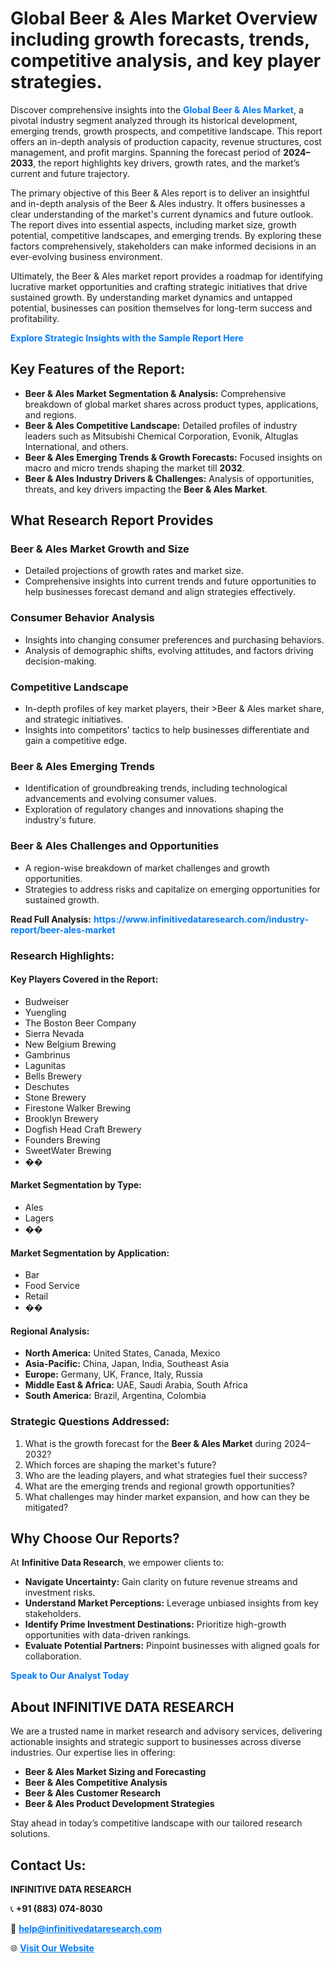 <h1>Global Beer & Ales Market Overview including growth forecasts, trends, competitive analysis, and key player strategies.</h1>
<p>
Discover comprehensive insights into the 
<a href="https://www.infinitivedataresearch.com/industry-report/beer-ales-market" rel="dofollow" style="color: #007BFF; text-decoration: none;"><strong>Global Beer & Ales Market</strong></a>, a pivotal industry segment analyzed through its historical development, emerging trends, growth prospects, and competitive landscape. This report offers an in-depth analysis of production capacity, revenue structures, cost management, and profit margins. Spanning the forecast period of <strong>2024–2033</strong>, the report highlights key drivers, growth rates, and the market’s current and future trajectory.
</p>
<p>
The primary objective of this Beer & Ales report is to deliver an insightful and in-depth analysis of the Beer & Ales industry. It offers businesses a clear understanding of the market's current dynamics and future outlook. The report dives into essential aspects, including market size, growth potential, competitive landscapes, and emerging trends. By exploring these factors comprehensively, stakeholders can make informed decisions in an ever-evolving business environment.
</p>
<p>
Ultimately, the Beer & Ales market report provides a roadmap for identifying lucrative market opportunities and crafting strategic initiatives that drive sustained growth. By understanding market dynamics and untapped potential, businesses can position themselves for long-term success and profitability.
</p>
<p>
<a href="https://www.infinitivedataresearch.com/request-sample/reportId=104643" style="color: #007BFF; text-decoration: none;"><strong>Explore Strategic Insights with the Sample Report Here</strong></a>
</p>

<h2>Key Features of the Report:</h2>
<ul>
<li><strong>Beer & Ales Market Segmentation & Analysis:</strong> Comprehensive breakdown of global market shares across product types, applications, and regions.</li>
<li><strong>Beer & Ales Competitive Landscape:</strong> Detailed profiles of industry leaders such as Mitsubishi Chemical Corporation, Evonik, Altuglas International, and others.</li>
<li><strong>Beer & Ales Emerging Trends & Growth Forecasts:</strong> Focused insights on macro and micro trends shaping the market till <strong>2032</strong>.</li>
<li><strong>Beer & Ales Industry Drivers & Challenges:</strong> Analysis of opportunities, threats, and key drivers impacting the <strong>Beer & Ales Market</strong>.</li>
</ul>

<h2>What Research Report Provides</h2>
<h3>Beer & Ales Market Growth and Size</h3>
<ul>
<li>Detailed projections of growth rates and market size.</li>
<li>Comprehensive insights into current trends and future opportunities to help businesses forecast demand and align strategies effectively.</li>
</ul>

<h3>Consumer Behavior Analysis</h3>
<ul>
<li>Insights into changing consumer preferences and purchasing behaviors.</li>
<li>Analysis of demographic shifts, evolving attitudes, and factors driving decision-making.</li>
</ul>

<h3>Competitive Landscape</h3>
<ul>
<li>In-depth profiles of key market players, their >Beer & Ales market share, and strategic initiatives.</li>
<li>Insights into competitors' tactics to help businesses differentiate and gain a competitive edge.</li>
</ul>

<h3>Beer & Ales Emerging Trends</h3>
<ul>
<li>Identification of groundbreaking trends, including technological advancements and evolving consumer values.</li>
<li>Exploration of regulatory changes and innovations shaping the industry's future.</li>
</ul>

<h3>Beer & Ales Challenges and Opportunities</h3>
<ul>
<li>A region-wise breakdown of market challenges and growth opportunities.</li>
<li>Strategies to address risks and capitalize on emerging opportunities for sustained growth.</li>
</ul>
<p><strong>Read Full Analysis:</strong> <a href="https://www.infinitivedataresearch.com/industry-report/beer-ales-market" rel="dofollow" style="color: #007BFF; text-decoration: none;"><strong>https://www.infinitivedataresearch.com/industry-report/beer-ales-market</strong></a></p>
<h3>Research Highlights:</h3>
<h4>Key Players Covered in the Report:</h4>
<ul><li>Budweiser</li><li>Yuengling</li><li>The Boston Beer Company</li><li>Sierra Nevada</li><li>New Belgium Brewing</li><li>Gambrinus</li><li>Lagunitas</li><li>Bells Brewery</li><li>Deschutes</li><li>Stone Brewery</li><li>Firestone Walker Brewing</li><li>Brooklyn Brewery</li><li>Dogfish Head Craft Brewery</li><li>Founders Brewing</li><li>SweetWater Brewing</li><li>��</li></ul>
<h4>Market Segmentation by Type:</h4>
<ul><li>Ales</li><li>Lagers</li><li>��</li></ul>
<h4>Market Segmentation by Application:</h4>
<ul><li>Bar</li><li>Food Service</li><li>Retail</li><li>��</li></ul>

<h4>Regional Analysis:</h4>
<ul>
<li><strong>North America:</strong> United States, Canada, Mexico</li>
<li><strong>Asia-Pacific:</strong> China, Japan, India, Southeast Asia</li>
<li><strong>Europe:</strong> Germany, UK, France, Italy, Russia</li>
<li><strong>Middle East & Africa:</strong> UAE, Saudi Arabia, South Africa</li>
<li><strong>South America:</strong> Brazil, Argentina, Colombia</li>
</ul>

<h3>Strategic Questions Addressed:</h3>
<ol>
<li>What is the growth forecast for the <strong>Beer & Ales Market</strong> during 2024–2032?</li>
<li>Which forces are shaping the market's future?</li>
<li>Who are the leading players, and what strategies fuel their success?</li>
<li>What are the emerging trends and regional growth opportunities?</li>
<li>What challenges may hinder market expansion, and how can they be mitigated?</li>
</ol>

<h2>Why Choose Our Reports?</h2>
<p>At <strong>Infinitive Data Research</strong>, we empower clients to:</p>
<ul>
<li><strong>Navigate Uncertainty:</strong> Gain clarity on future revenue streams and investment risks.</li>
<li><strong>Understand Market Perceptions:</strong> Leverage unbiased insights from key stakeholders.</li>
<li><strong>Identify Prime Investment Destinations:</strong> Prioritize high-growth opportunities with data-driven rankings.</li>
<li><strong>Evaluate Potential Partners:</strong> Pinpoint businesses with aligned goals for collaboration.</li>
</ul>
<p><a href="https://www.infinitivedataresearch.com/industry-report/beer-ales-market" rel="dofollow" style="color: #007BFF; text-decoration: none;"><strong>Speak to Our Analyst Today</strong></a></p>

<h2>About INFINITIVE DATA RESEARCH</h2>
<p>We are a trusted name in market research and advisory services, delivering actionable insights and strategic support to businesses across diverse industries. Our expertise lies in offering:</p>
<ul>
<li><strong>Beer & Ales Market Sizing and Forecasting</strong></li>
<li><strong>Beer & Ales Competitive Analysis</strong></li>
<li><strong>Beer & Ales Customer Research</strong></li>
<li><strong>Beer & Ales Product Development Strategies</strong></li>
</ul>
<p>Stay ahead in today’s competitive landscape with our tailored research solutions.</p>

<h2>Contact Us:</h2>
<p><strong>INFINITIVE DATA RESEARCH</strong></p>
<p>📞 <strong>+91 (883) 074-8030</strong></p>
<p>📧 <strong><a href="mailto:help@infinitivedataresearch.com" style="color: #007BFF;">help@infinitivedataresearch.com</a></strong></p>
<p>🌐 <strong><a href="https://www.infinitivedataresearch.com" rel="dofollow" style="color: #007BFF;">Visit Our Website</a></strong></p>